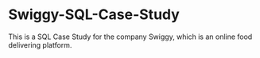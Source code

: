 # Swiggy-SQL-Case-Study
This is a SQL Case Study for the company Swiggy, which is an online food delivering platform.
